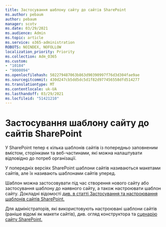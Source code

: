 ```yaml
---
title: Застосування шаблону сайту до сайтів SharePoint
ms.author: pebaum
author: pebaum
manager: scotv
ms.date: 03/29/2021
ms.audience: Admin
ms.topic: article
ms.service: o365-administration
ROBOTS: NOINDEX, NOFOLLOW
localization_priority: Priority
ms.collection: Adm_O365
ms.custom:
- "10184"
- "9000094"
ms.openlocfilehash: 502279487063b863d90390997f76d3d304fae9ae
ms.sourcegitcommit: 430d247cb5dd5dc5d1f82d977456558dfd514277
ms.translationtype: MT
ms.contentlocale: uk-UA
ms.lasthandoff: 03/29/2021
ms.locfileid: "51421210"
---
```

# <a name="apply-site-template-to-sharepoint-sites"></a>Застосування шаблону сайту до сайтів SharePoint

У SharePoint тепер є кілька шаблонів сайтів із попередньо заповненим вмістом, сторінками та веб-частинами, які можна налаштувати відповідно до потреб організації. 

У попередніх версіях SharePoint шаблони сайтів називаються макетами сайтів, але їх називають шаблонами сайтів уперед. 

Шаблон можна застосовувати під час створення нового сайту або застосування шаблону до наявного сайту, а також настроювати шаблон сайту. Докладні відомості [див. в статті Застосування та настроювання шаблонів сайтів SharePoint.](https://support.microsoft.com/office/39382463-0e45-4d1b-be27-0e96aeec8398)

Для адміністраторів, які використовують настроювані шаблони сайтів (раніше відомі як макети сайтів), див. огляд конструктора та [сценарію сайту SharePoint.](https://docs.microsoft.com/sharepoint/dev/declarative-customization/site-design-overview)
